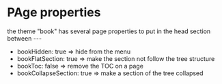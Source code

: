 # PAge properties

the theme "book" has several page properties to put in the head section
between ---


* bookHidden: true => hide from the menu
* bookFlatSection: true => make the section not follow the tree structure
* bookToc: false => remove the TOC on a page
* bookCollapseSection: true => make a section of the tree collapsed




